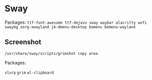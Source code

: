 # Sway

Packages:
`ttf-font-awesome ttf-dejavu sway waybar alacritty wofi swaybg xorg-xwayland j4-dmenu-desktop bemenu bemenu-wayland`


## Screenshot

`/usr/share/sway/scripts/grimshot copy area`

Packages:

`slurp` `grim` `wl-clipboard`

